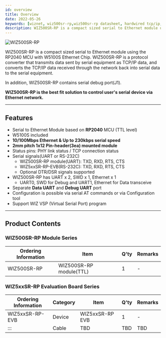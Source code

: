 ```yaml
---
id: overview
title: Overview
date: 2022-05-26
keywords: [wiznet, wiz500sr-rp,wiz500sr-rp datasheet, hardwired tcp/ip,serial-to-ethernet, w5100s, rp2040]
description: WIZ500SR-RP is a compact sized serial to Ethernet module using the RP2040 MCU with W5100S Ethernet Chip
---
```


![WIZ500SR-RP](/img/products/s2e_module/wiz500sr-rp/wiz500sr-rp-top.png)

WIZ500SR-RP is a compact sized serial to Ethernet module using the RP2040 MCU with W5100S Ethernet Chip.
WIZ500SR-RP is a protocol converter that transmits data sent by serial equipment as TCP/IP data, and converts the TCP/IP
data received through the network back into serial data to the serial equipment.

In addition, WIZ500SR-RP contains serial debug port(J1).

**WIZ500SR-RP is the best fit solution to control user's serial device via Ethernet network.**

------

## Features

- Serial to Ethernet Module based on **RP2040** MCU (TTL level)
- W5100S included
- **10/100Mbps Ethernet & Up to 230kbps serial speed**
- **2mm pitch 1x12 Pin-header(3ea) mounted module**
- Status pins: PHY link status / TCP connection status
- Serial signals(UART or RS-232C)
  - WIZ500SR-RP module(UART): TXD, RXD, RTS, CTS
  - WIZ5xxSR-RP-EVB(RS-232C): TXD, RXD, RTS, CTS
  - Optional DTR/DSR signals supported
- WIZ500SR-RP has UART x 2, SWD x 1, Ethernet x 1
  - UART0, SWD for Debug and UART1, Ethernet for Data transceive
- Separate **Data UART** and **Debug UART** port
- Configuration is possible via serial AT commands or via Configuration tool 
- Support WIZ VSP (Virtual Serial Port) program 

------

## Product Contents

### WIZ500SR-RP Module Series

| Ordering Information | Item                    | Q'ty | Remarks |
| -------------------- | ----------------------- | ---- | ------- |
| WIZ500SR-RP          | WIZ500SR-RP module(TTL) | 1    | \-      |

### WIZ5xxSR-RP Evaluation Board Series

| Ordering Information | Category | Item            | Q'ty | Remarks |
| -------------------- | -------- | --------------- | ---- | ------- |
| WIZ5xxSR-RP-EVB      | Device   | WIZ5xxSR-RP EVB | 1    | -       |
| :::                  | Cable    | TBD             | TBD  | TBD     |
